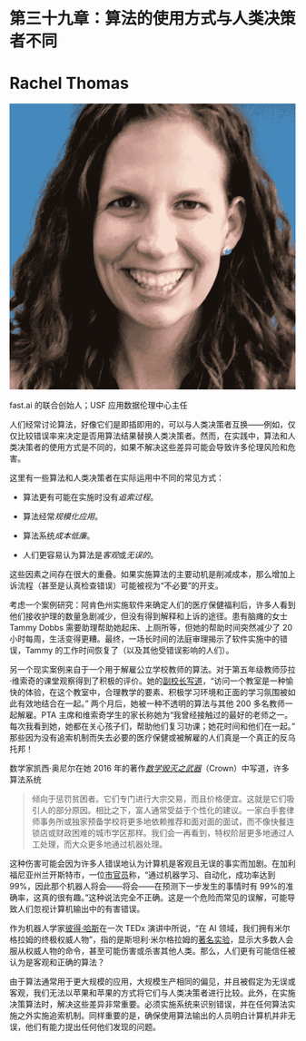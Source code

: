 # 第三十九章：算法的使用方式与人类决策者不同

# Rachel Thomas

![](img/Rachel_Thomas.png)

fast.ai 的联合创始人；USF 应用数据伦理中心主任

人们经常讨论算法，好像它们是即插即用的，可以与人类决策者互换——例如，仅仅比较错误率来决定是否用算法结果替换人类决策者。然而，在实践中，算法和人类决策者的使用方式是不同的，如果不解决这些差异可能会导致许多伦理风险和危害。

这里有一些算法和人类决策者在实际运用中不同的常见方式：

+   算法更有可能在实施时没有*追索过程*。

+   算法经常*规模化应用*。

+   算法系统*成本低廉*。

+   人们更容易认为算法是*客观*或*无误的*。

这些因素之间存在很大的重叠。如果实施算法的主要动机是削减成本，那么增加上诉流程（甚至是认真检查错误）可能被视为“不必要”的开支。

考虑一个案例研究：阿肯色州实施软件来确定人们的医疗保健福利后，许多人看到他们接收护理的数量急剧减少，但没有得到解释和上诉的途径。患有脑瘫的女士 Tammy Dobbs 需要助理帮助她起床、上厕所等，但她的帮助时间突然减少了 20 小时每周，生活变得更糟。最终，一场长时间的法庭审理揭示了软件实施中的错误，Tammy 的工作时间恢复了（以及其他受错误影响的人们）。

另一个现实案例来自于一个用于解雇公立学校教师的算法。对于第五年级教师莎拉·维索奇的课堂观察得到了积极的评价。她的[副校长写道](https://oreil.ly/ALVe-)，“访问一个教室是一种愉快的体验，在这个教室中，合理教学的要素、积极学习环境和正面的学习氛围被如此有效地结合在一起。” 两个月后，她被一种不透明的算法与其他 200 多名教师一起解雇。PTA 主席和维索奇学生的家长称她为“我曾经接触过的最好的老师之一。每次我看到她，她都在关心孩子们，帮助他们复习功课；她花时间和他们在一起。” 那些因为没有追索机制而失去必要的医疗保健或被解雇的人们真是一个真正的反乌托邦！

数学家凯西·奥尼尔在她 2016 年的著作[*数学毁灭之武器*](https://weaponsofmathdestructionbook.com)（Crown）中写道，许多算法系统

> 倾向于惩罚贫困者。它们专门进行大宗交易，而且价格便宜。这就是它们吸引人的部分原因。相比之下，富人通常受益于个性化的建议。一家白手套律师事务所或独家预备学校将更多地依赖推荐和面对面的面试，而不像快餐连锁店或财政困难的城市学区那样。我们会一再看到，特权阶层更多地通过人工处理，而大众更多地通过机器处理。

这种伤害可能会因为许多人错误地认为计算机是客观且无误的事实而加剧。在加利福尼亚州兰开斯特市，一位[市官员](https://oreil.ly/mY_If)称，“通过机器学习、自动化，成功率达到 99%，因此那个机器人将会——将会——在预测下一步发生的事情时有 99%的准确率，这真的很有趣。”这种说法完全不正确。这是一个危险而常见的误解，可能导致人们忽视计算机输出中的有害错误。

作为机器人学家[彼得·哈斯](https://oreil.ly/dIvsh)在一次 TEDx 演讲中所说，“在 AI 领域，我们拥有米尔格拉姆的终极权威人物”，指的是斯坦利·米尔格拉姆的[著名实验](https://oreil.ly/yWvhA)，显示大多数人会服从权威人物的命令，甚至可能伤害或杀害其他人类。那么，人们更有可能信任被认为是客观和正确的算法？

由于算法通常用于更大规模的应用，大规模生产相同的偏见，并且被假定为无误或客观，我们无法以苹果和苹果的方式将它们与人类决策者进行比较。此外，在实施决策算法时，解决这些差异非常重要。必须实施系统来识别错误，并在任何算法实施之外实施追索机制。同样重要的是，确保使用算法输出的人员明白计算机并非无误，他们有能力提出任何他们发现的问题。
